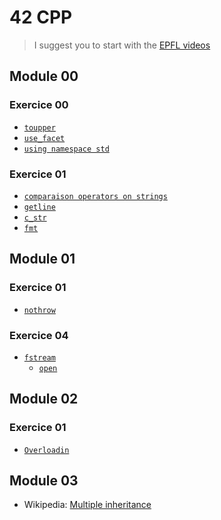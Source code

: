# 42 CPP

> I suggest you to start with the [EPFL videos](https://www.youtube.com/channel/UClwtSrNs_BCRHGs_ZSg4GbQ)

## Module 00

### Exercice 00

* [`toupper`](https://cplusplus.com/reference/locale/ctype/toupper/)
* [`use_facet`](https://cplusplus.com/reference/locale/use_facet/?kw=use_facet)
* [`using namespace std`](https://www.geeksforgeeks.org/using-namespace-std-considered-bad-practice)

### Exercice 01

* [`comparaison operators on strings`](https://cppreference.com/w/cpp/string/basic_string/operator_cmp)
* [`getline`](https://cplusplus.com/reference/string/string/getline/)
* [`c_str`](https://cplusplus.com/reference/string/string/c_str/)
* [`fmt`](https://cplusplus.com/reference/ios/ios_base/flags/)

## Module 01

### Exercice 01

* [`nothrow`](https://www.cplusplus.com/reference/new/nothrow)

### Exercice 04

* [`fstream`](https://cplusplus.com/reference/fstream/fstream)
  * [`open`](https://cplusplus.com/reference/fstream/fstream/open)

## Module 02

### Exercice 01

* [`Overloadin`](https://en.cppreference.com/w/cpp/language/operators)

## Module 03

* Wikipedia: [Multiple inheritance](https://en.wikipedia.org/wiki/Multiple_inheritance#The_diamond_problem)
